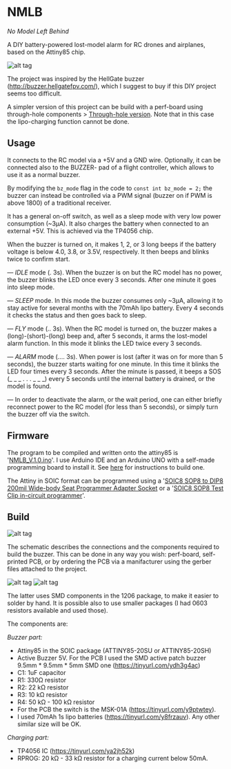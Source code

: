 # NMLB
*No Model Left Behind*

A DIY battery-powered lost-model alarm for RC drones and airplanes, based on the Attiny85 chip.

![alt tag](../master/NMLB_finished.jpg)

The project was inspired by the HellGate buzzer (http://buzzer.hellgatefpv.com/), which I suggest to buy if this DIY project seems too difficult.

A simpler version of this project can be build with a perf-board using through-hole components > [Through-hole version](../master/BUILD_noCH.md). Note that in this case the lipo-charging function cannot be done.

Usage
--------------

It connects to the RC model via a +5V and a GND wire.
Optionally, it can be connected also to the BUZZER- pad of a flight controller, which allows to use it as a normal buzzer.

By modifying the `bz_mode` flag in the code to `const int bz_mode = 2;` the buzzer can instead be controlled via a PWM signal (buzzer on if PWM is above 1800) of a traditional receiver.


It has a general on-off switch, as well as a sleep mode with very low power consumption (~3μA). It also charges the battery when connected to an external +5V. This is achieved via the TP4056 chip. 

When the buzzer is turned on, it makes 1, 2, or 3 long beeps if the battery voltage is below 4.0, 3.8, or 3.5V, respectively. It then beeps and blinks twice to confirm start.

— *IDLE* mode (. 3s). When the buzzer is on but the RC model has no power, the buzzer blinks the LED once every 3 seconds. After one minute it goes into sleep mode.

— *SLEEP* mode. In this mode the buzzer consumes only ~3μA, allowing it to stay active for several months with the 70mAh lipo battery. Every 4 seconds it checks the status and then goes back to sleep.

— *FLY* mode (.. 3s). When the RC model is turned on, the buzzer makes a (long)-(short)-(long) beep and, after 5 seconds,  it arms the lost-model alarm function. In this mode it blinks the LED twice every 3 seconds.

— *ALARM* mode (.... 3s). When power is lost (after it was on for more than 5 seconds), the buzzer starts waiting for one minute. In this time it blinks the LED four times every 3 seconds.
After the minute is passed, it beeps a SOS (_ _ _   . . .   _ _ _) every 5 seconds until the internal battery is drained, or the model is found.

— In order to deactivate the alarm, or the wait period, one can either briefly reconnect power to the RC model (for less than 5 seconds), or simply turn the buzzer off via the switch.


Firmware
--------------

The program to be compiled and written onto the attiny85 is '[NMLB_V.1.0.ino](https://github.com/DavidMarzocca/NMLB/blob/master/NMLB_V.1.0.ino)'.
I use Arduino IDE and an Arduino UNO with a self-made programming board to install it.
See [here](https://www.instructables.com/id/Program-an-ATtiny-with-Arduino/) for instructions to build one.

The Attiny in SOIC format can be programmed using a '[SOIC8 SOP8 to DIP8 200mil Wide-body Seat Programmer Adapter Socket](https://tinyurl.com/y9wba9u6') or a '[SOIC8 SOP8 Test Clip in-circuit programmer](https://tinyurl.com/yawm7v8t)'.

Build
--------------

![alt tag](../master/Schematic_NMLB-V1.0.png)

The schematic describes the connections and the components required to build the buzzer.
This can be done in any way you wish: perf-board, self-printed PCB, or by ordering the PCB via a manifacturer using the gerber files attached to the project.

![alt tag](../master/NMLB_PCB_top.png)
![alt tag](../master/NMLB_PCB_bottom.png)

The latter uses SMD components in the 1206 package, to make it easier to solder by hand. It is possible also to use smaller packages (I had 0603 resistors available and used those).


The components are:

*Buzzer part:*
- Attiny85 in the SOIC package (ATTINY85-20SU or ATTINY85-20SH)
- Active Buzzer 5V. For the PCB I used the SMD active patch buzzer 9.5mm * 9.5mm * 5mm SMD one (https://tinyurl.com/ydh3g4ac)
- C1: 1uF capacitor
- R1: 330Ω resistor
- R2: 22 kΩ resistor
- R3: 10 kΩ resistor
- R4: 50 kΩ - 100 kΩ resistor
- For the PCB the switch is the MSK-01A (https://tinyurl.com/y9ptwtey).
- I used 70mAh 1s lipo batteries (https://tinyurl.com/y8frzauv). Any other similar size will be OK.

*Charging part:*
- TP4056 IC (https://tinyurl.com/ya2jh52k)
- RPROG: 20 kΩ - 33 kΩ resistor for a charging current below 50mA.

